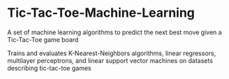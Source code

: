 # Tic-Tac-Toe-Machine-Learning
A set of machine learning algorithms to predict the next best move given a Tic-Tac-Toe game board

Trains and evaluates K-Nearest-Neighbors algorithms, linear regressors, multilayer perceptrons, and linear support vector machines on datasets describing tic-tac-toe games
